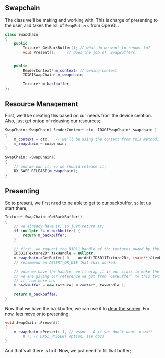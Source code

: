 ## Swapchain

The class we'll be making and working with.  This is charge of presenting to the user,
and takes the roll of `SwapBuffers` from OpenGL.

```cpp
class SwapChain
{
    public:
        Texture* GetBackBuffer(); // what do we want to render to?
        void Present();     // does the job of `SwapBuffers`


    public:
        RenderContext* m_context; // owning context
        IDXGISwapChain* m_swapchain; 

        Texture* m_backbuffer; 
}; 
```

## Resource Management
First, we'll be creating this based on our needs from the device creation.  Also, just get ontop of releasing our resources; 

```cpp
SwapChain::SwapChain( RenderContext* ctx, IDXGISwapChain* swapchain )
{
    m_context = ctx;   // we'll be using the context from this method, so good to know how made it
    m_swapchain = swapchain; 
}

SwapChain::~SwapChain()
{
    // and we own it, so we should release it; 
    DX_SAFE_RELEASE(m_swapchain); 
}
```

## Presenting

So to present, we first need to be able to get to our backbuffer, so let us start there;

```cpp
Texture* SwapChain::GetBackBuffer()
{
    // we already have it, so just return it; 
    if (nullptr != m_backbuffer) {
        return m_backbuffer; 
    }

    // first, we request the D3D11 handle of the textures owned by the swapbuffer
    ID3D11Texture2D* texHandle = nullptr; 
    m_swapchain->GetBuffer( 0, __uuidof(ID3D11Texture2D), (void**)&texHandle ); 
    // recommend an ASSERT_OR_DIE that this worked.

    // once we have the handle, we'll wrap it in our class to make the interface easy to use
    // we are giving our reference we got from `GetBuffer` to this texture, who will handle
    // it from here on; 
    m_backbuffer = new Texture( m_context, texHandle ); 
    
    return m_backbuffer; 
}
```

Now that we have the backbuffer, we can use it to [clear the screen](./clearing.md).  For now, lets move onto presenting. 

```cpp
void SwapChain::Present()
{
    m_swapchain->Present( 1, // vsync - 0 if you don't want to wait
        0 ); // DXGI_PRESENT option, see docs
}
```

And that's all there is to it.  Now, we just need to fill that buffer; 